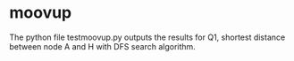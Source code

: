 # moovup

The python file testmoovup.py outputs the results for Q1, shortest distance between node A and H with DFS search algorithm.

